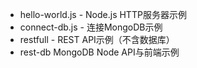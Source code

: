 - hello-world.js	- Node.js HTTP服务器示例
- connect-db.js	 - 连接MongoDB示例
- restfull - REST API示例（不含数据库）
- rest-db MongoDB Node API与前端示例
